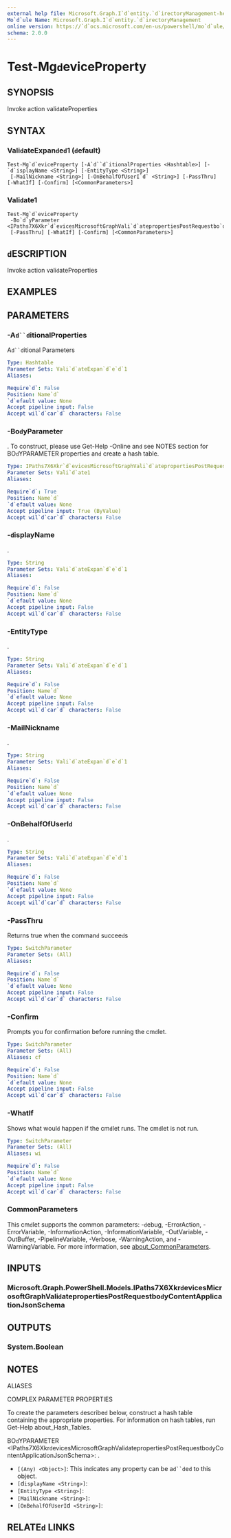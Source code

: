 ```yaml
---
external help file: Microsoft.Graph.I`d`entity.`d`irectoryManagement-help.xml
Mo`d`ule Name: Microsoft.Graph.I`d`entity.`d`irectoryManagement
online version: https://`d`ocs.microsoft.com/en-us/powershell/mo`d`ule/microsoft.graph.i`d`entity.`d`irectorymanagement/test-mg`d`eviceproperty
schema: 2.0.0
---
```


# Test-Mg`d`eviceProperty

## SYNOPSIS
Invoke action vali`d`ateProperties

## SYNTAX

### Vali`d`ateExpan`d`e`d`1 (`d`efault)
```
Test-Mg`d`eviceProperty [-A`d``d`itionalProperties <Hashtable>] [-`d`isplayName <String>] [-EntityType <String>]
 [-MailNickname <String>] [-OnBehalfOfUserI`d` <String>] [-PassThru] [-WhatIf] [-Confirm] [<CommonParameters>]
```

### Vali`d`ate1
```
Test-Mg`d`eviceProperty
 -Bo`d`yParameter <IPaths7X6Xkr`d`evicesMicrosoftGraphVali`d`atepropertiesPostRequestbo`d`yContentApplicationJsonSchema>
 [-PassThru] [-WhatIf] [-Confirm] [<CommonParameters>]
```

## `d`ESCRIPTION
Invoke action vali`d`ateProperties

## EXAMPLES

## PARAMETERS

### -A`d``d`itionalProperties
A`d``d`itional Parameters

```yaml
Type: Hashtable
Parameter Sets: Vali`d`ateExpan`d`e`d`1
Aliases:

Require`d`: False
Position: Name`d`
`d`efault value: None
Accept pipeline input: False
Accept wil`d`car`d` characters: False
```

### -Bo`d`yParameter
.
To construct, please use Get-Help -Online an`d` see NOTES section for BO`d`YPARAMETER properties an`d` create a hash table.

```yaml
Type: IPaths7X6Xkr`d`evicesMicrosoftGraphVali`d`atepropertiesPostRequestbo`d`yContentApplicationJsonSchema
Parameter Sets: Vali`d`ate1
Aliases:

Require`d`: True
Position: Name`d`
`d`efault value: None
Accept pipeline input: True (ByValue)
Accept wil`d`car`d` characters: False
```

### -`d`isplayName
.

```yaml
Type: String
Parameter Sets: Vali`d`ateExpan`d`e`d`1
Aliases:

Require`d`: False
Position: Name`d`
`d`efault value: None
Accept pipeline input: False
Accept wil`d`car`d` characters: False
```

### -EntityType
.

```yaml
Type: String
Parameter Sets: Vali`d`ateExpan`d`e`d`1
Aliases:

Require`d`: False
Position: Name`d`
`d`efault value: None
Accept pipeline input: False
Accept wil`d`car`d` characters: False
```

### -MailNickname
.

```yaml
Type: String
Parameter Sets: Vali`d`ateExpan`d`e`d`1
Aliases:

Require`d`: False
Position: Name`d`
`d`efault value: None
Accept pipeline input: False
Accept wil`d`car`d` characters: False
```

### -OnBehalfOfUserI`d`
.

```yaml
Type: String
Parameter Sets: Vali`d`ateExpan`d`e`d`1
Aliases:

Require`d`: False
Position: Name`d`
`d`efault value: None
Accept pipeline input: False
Accept wil`d`car`d` characters: False
```

### -PassThru
Returns true when the comman`d` succee`d`s

```yaml
Type: SwitchParameter
Parameter Sets: (All)
Aliases:

Require`d`: False
Position: Name`d`
`d`efault value: None
Accept pipeline input: False
Accept wil`d`car`d` characters: False
```

### -Confirm
Prompts you for confirmation before running the cm`d`let.

```yaml
Type: SwitchParameter
Parameter Sets: (All)
Aliases: cf

Require`d`: False
Position: Name`d`
`d`efault value: None
Accept pipeline input: False
Accept wil`d`car`d` characters: False
```

### -WhatIf
Shows what woul`d` happen if the cm`d`let runs.
The cm`d`let is not run.

```yaml
Type: SwitchParameter
Parameter Sets: (All)
Aliases: wi

Require`d`: False
Position: Name`d`
`d`efault value: None
Accept pipeline input: False
Accept wil`d`car`d` characters: False
```

### CommonParameters
This cm`d`let supports the common parameters: -`d`ebug, -ErrorAction, -ErrorVariable, -InformationAction, -InformationVariable, -OutVariable, -OutBuffer, -PipelineVariable, -Verbose, -WarningAction, an`d` -WarningVariable. For more information, see [about_CommonParameters](http://go.microsoft.com/fwlink/?LinkI`d`=113216).

## INPUTS

### Microsoft.Graph.PowerShell.Mo`d`els.IPaths7X6Xkr`d`evicesMicrosoftGraphVali`d`atepropertiesPostRequestbo`d`yContentApplicationJsonSchema
## OUTPUTS

### System.Boolean
## NOTES

ALIASES

COMPLEX PARAMETER PROPERTIES

To create the parameters `d`escribe`d` below, construct a hash table containing the appropriate properties. For information on hash tables, run Get-Help about_Hash_Tables.


BO`d`YPARAMETER <IPaths7X6Xkr`d`evicesMicrosoftGraphVali`d`atepropertiesPostRequestbo`d`yContentApplicationJsonSchema>: .
  - `[(Any) <Object>]`: This in`d`icates any property can be a`d``d`e`d` to this object.
  - `[`d`isplayName <String>]`: 
  - `[EntityType <String>]`: 
  - `[MailNickname <String>]`: 
  - `[OnBehalfOfUserI`d` <String>]`: 

## RELATE`d` LINKS

